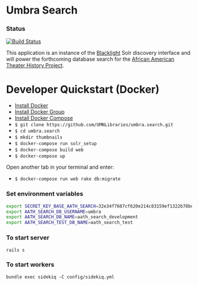 Umbra Search
======

### Status
[![Build Status](https://travis-ci.org/UMNLibraries/umbra.search.svg)](https://travis-ci.org/UMNLibraries/aath.search)

This application is an instance of the [Blacklight](https://github.com/projectblacklight/blacklight) Solr discovery interface and will power the forthcoming database search for the [African American Theater History Project](https://www.lib.umn.edu/about/digitalgivens/).

# Developer Quickstart (Docker)

* [Install Docker](https://docs.docker.com/engine/installation)
* [Install Docker Group](https://docs.docker.com/engine/installation/linux/ubuntulinux/#/create-a-docker-group)
* [Install Docker Compose](https://docs.docker.com/compose/)
* `$ git clone https://github.com/UMNLibraries/umbra.search.git`
* `$ cd umbra.search`
* `$ mkdir thumbnails`
* `$ docker-compose run solr_setup`
* `$ docker-compose build web`
* `$ docker-compose up`

Open another tab in your terminal and enter:

* `$ docker-compose run web rake db:migrate`

### Set environment variables

```bash
export SECRET_KEY_BASE_AATH_SEARCH=32e34f7607cf620e214c83159ef1322b78be6d1ea98879e7a0a40458e54b75632a5d14ec7814eb09f83b98444f78e4790ed863c2fc0c99d55760e09f2d52bf40
export AATH_SEARCH_DB_USERNAME=umbra
export AATH_SEARCH_DB_NAME=aath_search_development
export AATH_SEARCH_TEST_DB_NAME=aath_search_test
```

### To start server
`rails s`

### To start workers
`bundle exec sidekiq -C config/sidekiq.yml`
